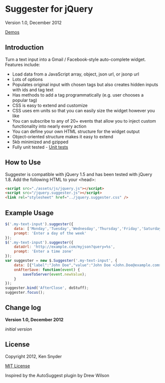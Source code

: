 Suggester for jQuery 
=

Version 1.0, December 2012

[Demos](http://sandbox.kendsnyder.com/suggester/demo/demo.html)

Introduction
-

Turn a text input into a Gmail / Facebook-style auto-complete widget. Features include:

* Load data from a JavaScript array, object, json url, or jsonp url
* Lots of options
* Populates original input with chosen tags but also creates hidden inputs with ids and tag text
* Has methods to add a tag programmatically (e.g. user chooses a popular tag)
* CSS is easy to extend and customize
* CSS uses em units so that you can easily size the widget however you like
* You can subscribe to any of 20+ events that allow you to inject custom functionality into nearly every action
* You can define your own HTML structure for the widget output
* Object-oriented structure makes it easy to extend
* 5kb minimized and gzipped
* Fully unit tested - [Unit tests](http://sandbox.kendsnyder.com/suggester/demo/unit-tests.html)

How to Use
-

Suggester is compatible with jQuery 1.5 and has been tested with jQuery 1.8. Add the following HTML to your &lt;head&gt;:

```html
<script src="./assets/js/jquery.js"></script>
<script src="/jquery.suggester.js"></script>
<link rel="stylesheet" href="../jquery.suggester.css" />
```

Example Usage
-

```javascript
$('.my-text-input').suggester({
    data: ['Monday','Tuesday','Wednesday','Thursday','Friday','Saturday','Sunday'],
    prompt: 'Enter a day of the week'
});
$('.my-text-input').suggester({
    dataUrl: 'http://example.com/myjson?query=%s',
    prompt: 'Enter a time zone'
});
var suggester = new $.Suggester('.my-text-input', {
	data: [{"label":"John Doe","value":"John Doe <John.Doe@example.com>"}/*,...*/],
    onAfterSave: function(event) {
        saveToServer(event.newValue);
    }
});
suggester.bind('AfterClose', doStuff);
suggester.focus();
```

Change log
-

**Version 1.0, December 2012**

*initial version*

License
-

Copyright 2012, Ken Snyder

[MIT License](http://www.opensource.org/licenses/mit-license.php)

Inspired by the AutoSuggest plugin by Drew Wilson